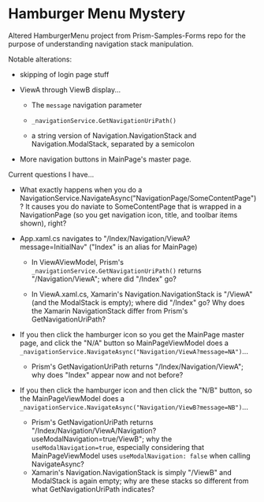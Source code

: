 # Hamburger Menu Mystery
Altered HamburgerMenu project from Prism-Samples-Forms repo for the purpose of understanding navigation stack manipulation.

Notable alterations:

* skipping of login page stuff

* ViewA through ViewB display...

    * The `message` navigation parameter

    * `_navigationService.GetNavigationUriPath()`

    * a string version of Navigation.NavigationStack and Navigation.ModalStack, separated by a semicolon

* More navigation buttons in MainPage's master page.

Current questions I have...

* What exactly happens when you do a NavigationService.NavigateAsync("NavigationPage/SomeContentPage")? It causes you do naviate to SomeContentPage that is wrapped in a NavigationPage (so you get navigation icon, title, and toolbar items shown), right?

* App.xaml.cs navigates to "/Index/Navigation/ViewA?message=InitialNav" ("Index" is an alias for MainPage)

    * In ViewAViewModel, Prism's `_navigationService.GetNavigationUriPath()` returns "/Navigation/ViewA"; where did "/Index" go?

    * In ViewA.xaml.cs, Xamarin's Navigation.NavigationStack is "/ViewA" (and the ModalStack is empty); where did "/Index" go?  Why does the Xamarin NavigationStack differ from Prism's GetNavigationUriPath?

* If you then click the hamburger icon so you get the MainPage master page, and click the "N/A" button so MainPageViewModel does a `_navigationService.NavigateAsync("Navigation/ViewA?message=NA")`...

    * Prism's GetNavigationUriPath returns "/Index/Navigation/ViewA"; why does "Index" appear now and not before?
* If you then click the hamburger icon and then click the "N/B" button, so the MainPageViewModel does a `_navigationService.NavigateAsync("Navigation/ViewB?message=NB")`...

    * Prism's GetNavigationUriPath returns "/Index/Navigation/ViewA/Navigation?useModalNavigation=true/ViewB"; why the `useModalNavigation=true`, especially considering that MainPageViewModel uses `useModalNavigation: false` when calling NavigateAsync?
    * Xamarin's Navigation.NavigationStack is simply "/ViewB" and ModalStack is again empty; why are these stacks so different from what GetNavigationUriPath indicates?
